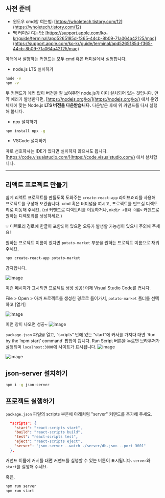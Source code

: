 ## 사전 준비

- 윈도우 cmd창 여는법: [https://wholetech.tistory.com/12](https://wholetech.tistory.com/12)
- 맥 터미널 여는법: [https://support.apple.com/ko-kr/guide/terminal/apd5265185d-f365-44cb-8b09-71a064a42125/mac](https://support.apple.com/ko-kr/guide/terminal/apd5265185d-f365-44cb-8b09-71a064a42125/mac)

아래에서 실행하는 커맨드는 모두 cmd 혹은 터미널에서 실행합니다.

- node.js LTS 설치하기

```bash
node -v
npm -v
```

두 커맨드가 에러 없이 버전을 잘 보여주면 node.js가 이미 설치되어 있는 것입니다. 만약 에러가 발생한다면, [https://nodejs.org/ko/](https://nodejs.org/ko/) 에서 운영체제에 맞는 Node.js **LTS 버전을 다운받습니다.** 다운받은 후에 위 커맨드를 다시 실행해 봅니다.

- npx 설치하기

```bash
npm install npx -g
```

- VSCode 설치하기

따로 선호하시는 IDE가 있다면 설치하지 않으셔도 됩니다. [https://code.visualstudio.com/](https://code.visualstudio.com/) 에서 설치합니다.

---

## 리액트 프로젝트 만들기

쉽게 리액트 프로젝트를 만들도록 도와주는 `create-react-app` 라이브러리를 사용해 프로젝트를 구성해 보겠습니다. cmd 혹은 터미널을 여시고, 프로젝트를 만드실 디렉토리로 이동해 주세요. (`cd` 커맨드로 디렉토리를 이동하거나, `mkdir <폴더 이름>` 커맨드로 원하는 디렉토리를 생성하세요.)

<aside>
💡 디렉토리 경로에 한글이 포함되어 있으면 오류가 발생할 가능성이 있으니 주의해 주세요!

</aside>

원하는 프로젝트 이름이 있다면 `potato-market` 부분을 원하는 프로젝트 이름으로 채워 주세요.

```bash
npx create-react-app potato-market
```

감자합니다.

![image](https://user-images.githubusercontent.com/40057032/153989787-0bffcf69-f627-409d-a38a-9e72b83cddf4.png)

이런 메시지가 표시되면 프로젝트 생성 성공! 이제 Visual Studio Code를 켭니다.

File > Open > 아까 프로젝트를 생성한 경로로 들어가서, `potato-market` 폴더를 선택하고 [열기]

![image](https://user-images.githubusercontent.com/40057032/153989797-56a81c12-bb97-42ad-8807-4597149942a3.png)

이런 창이 나오면 성공~
![image](https://user-images.githubusercontent.com/40057032/153989819-5d69d92a-cf46-4f8e-9777-b99d91002feb.png)

`package.json` 파일을 열고, “scripts” 안에 있는 “start”에 커서를 가져다 대면 ‘Run by the ‘npm start’ command’ 팝업이 뜹니다. Run Script 버튼을 누르면 브라우저가 실행되며 `localhost:3000`에 사이트가 표시됩니다.
![image](https://user-images.githubusercontent.com/40057032/153989827-69e61c50-b10e-4ee7-84d0-6631358e9dbc.png)

![image](https://user-images.githubusercontent.com/40057032/153989834-795eb546-8457-4411-9c61-6bf83f997b6d.png)

## json-server 설치하기

```bash
npm i -g json-server
```

## 프로젝트 실행하기

`package.json` 파일의 scripts 부분에 아래처럼 "server" 커맨드를 추가해 주세요.

```json
  "scripts": {
    "start": "react-scripts start",
    "build": "react-scripts build",
    "test": "react-scripts test",
    "eject": "react-scripts eject",
    "server": "json-server --watch ./server/db.json --port 3001"
  },
```

커맨드 이름에 커서를 대면 커맨드를 실행할 수 있는 버튼이 표시됩니다. `server`와 `start`를 실행해 주세요.

혹은,

```sh
npm run server
npm run start
```
